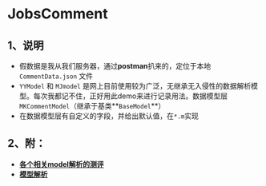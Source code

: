 #  JobsComment

## 1、说明

* 假数据是我从我们服务器，通过**postman**扒来的，定位于本地 `CommentData.json` 文件
* `YYModel` 和 `MJmodel` 是网上目前使用较为广泛，无继承无入侵性的数据解析模型。每次我都记不住，正好用此demo来进行记录用法。数据模型层`MKCommentModel`（继承于基类**`BaseModel`**）
* 在数据模型层有自定义的字段，并给出默认值，在`*.m`实现

## 2、附：

* [**各个相关model解析的测评**](https://blog.ibireme.com/2015/10/23/ios_model_framework_benchmark/)
* [**模型解析**](https://github.com/295060456/JobsOCBaseConfig/blob/main/%E6%96%87%E6%A1%A3%E5%92%8C%E8%B5%84%E6%96%99/%E6%A8%A1%E5%9E%8B%E8%A7%A3%E6%9E%90/%E6%A8%A1%E5%9E%8B%E8%A7%A3%E6%9E%90.md)





